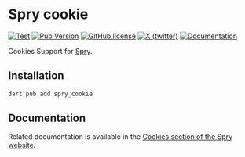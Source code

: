 # Spry cookie

[![Test](https://github.com/medz/spry/actions/workflows/test.yml/badge.svg)](https://github.com/medz/spry/actions/workflows/test.yml)
[![Pub Version](https://img.shields.io/pub/v/spry.svg)](https://pub.dev/packages/spry)
[![GitHub license](https://img.shields.io/badge/license-MIT-blue.svg)](https://github.com/medz/spry/blob/main/LICENSE)
[![X (twitter)](https://img.shields.io/badge/twitter-%40shiweidu-blue.svg)](https://twitter.com/shiweidu)
[![Documentation](https://img.shields.io/badge/docs-spry.fun-brightgreen.svg)](https://spry.fun)

Cookies Support for [Spry](https://spry.fun).

## Installation

```bash
dart pub add spry_cookie
```

## Documentation

Related documentation is available in the [Cookies section of the Spry website](https://spry.fun/cookies).
